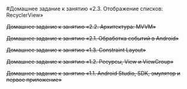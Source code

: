 #Домашнее задание к занятию «2.3. Отображение списков: RecyclerView»

~~Домашнее задание к занятию «2.2. Архитектура: MVVM»~~

~~Домашнее задание к занятию «2.1. Обработка событий в Android»~~

~~Домашнее задание к занятию «1.3. Constraint Layout»~~

~~Домашнее задание к занятию «1.2. Ресурсы, View и ViewGroup»~~

~~Домашнее задание к занятию «1.1. Android Studio, SDK, эмулятор и первое приложение»~~